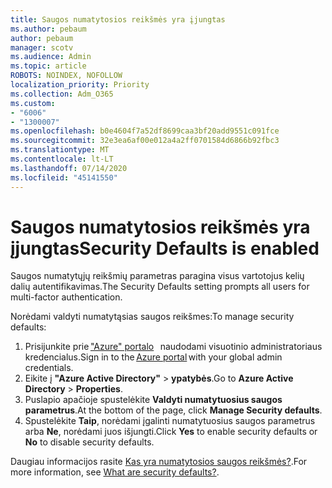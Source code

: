 ```yaml
---
title: Saugos numatytosios reikšmės yra įjungtas
ms.author: pebaum
author: pebaum
manager: scotv
ms.audience: Admin
ms.topic: article
ROBOTS: NOINDEX, NOFOLLOW
localization_priority: Priority
ms.collection: Adm_O365
ms.custom:
- "6006"
- "1300007"
ms.openlocfilehash: b0e4604f7a52df8699caa3bf20add9551c091fce
ms.sourcegitcommit: 32e3ea6af00e012a4a2ff0701584d6866b92fbc3
ms.translationtype: MT
ms.contentlocale: lt-LT
ms.lasthandoff: 07/14/2020
ms.locfileid: "45141550"
---
```

# <a name="security-defaults-is-enabled"></a><span data-ttu-id="21faf-102">Saugos numatytosios reikšmės yra įjungtas</span><span class="sxs-lookup"><span data-stu-id="21faf-102">Security Defaults is enabled</span></span>

<span data-ttu-id="21faf-103">Saugos numatytųjų reikšmių parametras paragina visus vartotojus kelių dalių autentifikavimas.</span><span class="sxs-lookup"><span data-stu-id="21faf-103">The Security Defaults setting prompts all users for multi-factor authentication.</span></span>

<span data-ttu-id="21faf-104">Norėdami valdyti numatytąsias saugos reikšmes:</span><span class="sxs-lookup"><span data-stu-id="21faf-104">To manage security defaults:</span></span>

1. <span data-ttu-id="21faf-105">Prisijunkite prie ["Azure" portalo](https://ms.portal.azure.com/)   naudodami visuotinio administratoriaus kredencialus.</span><span class="sxs-lookup"><span data-stu-id="21faf-105">Sign in to the [Azure portal](https://ms.portal.azure.com/) with your global admin credentials.</span></span>
2. <span data-ttu-id="21faf-106">Eikite į **"Azure Active Directory"**  >  **ypatybės**.</span><span class="sxs-lookup"><span data-stu-id="21faf-106">Go to **Azure Active Directory** > **Properties**.</span></span>
3. <span data-ttu-id="21faf-107">Puslapio apačioje spustelėkite **Valdyti numatytuosius saugos parametrus**.</span><span class="sxs-lookup"><span data-stu-id="21faf-107">At the bottom of the page, click **Manage Security defaults**.</span></span>
4. <span data-ttu-id="21faf-108">Spustelėkite **Taip**, norėdami įgalinti numatytuosius saugos parametrus arba **Ne**, norėdami juos išjungti.</span><span class="sxs-lookup"><span data-stu-id="21faf-108">Click **Yes** to enable security defaults or **No** to disable security defaults.</span></span>

<span data-ttu-id="21faf-109">Daugiau informacijos rasite [Kas yra numatytosios saugos reikšmės?](https://docs.microsoft.com/azure/active-directory/fundamentals/concept-fundamentals-security-defaults).</span><span class="sxs-lookup"><span data-stu-id="21faf-109">For more information, see [What are security defaults?](https://docs.microsoft.com/azure/active-directory/fundamentals/concept-fundamentals-security-defaults).</span></span>